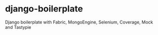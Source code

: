 django-boilerplate
==================

Django boilerplate with Fabric, MongoEngine, Selenium, Coverage, Mock and Tastypie
